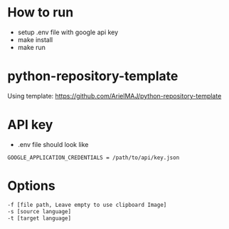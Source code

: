 # How to run

- setup .env file with google api key
- make install
- make run

# python-repository-template

Using template: https://github.com/ArielMAJ/python-repository-template

# API key

- .env file should look like

```
GOOGLE_APPLICATION_CREDENTIALS = /path/to/api/key.json
```

# Options

```bash
-f [file path, Leave empty to use clipboard Image]
-s [source language]
-t [target language]
```
